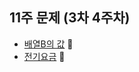 ## 11주 문제 (3차 4주차)
* [배열B의 값](https://www.acmicpc.net/problem/16971) 🥇
*  [전기요금](https://www.acmicpc.net/problem/5710)   🥇